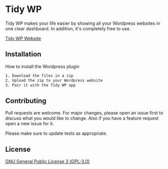 # Tidy WP

Tidy WP makes your life easier by showing all your Wordpress websites in one clear dashboard. In addition, it's completely free to use.

[Tidy WP Website](https://tidywp.com/)

## Installation

How to install the Wordpress plugin

```bash
1. Download the files in a zip
2. Upload the zip to your Wordpress website
3. Pair it with the Tidy WP app
```

## Contributing
Pull requests are welcome. For major changes, please open an issue first to discuss what you would like to change. Also if you have a feature request open a new issue for it.

Please make sure to update tests as appropriate.

## License
[GNU General Public License 3 (GPL-3.0)](https://www.gnu.org/licenses/gpl-3.0.nl.html)
